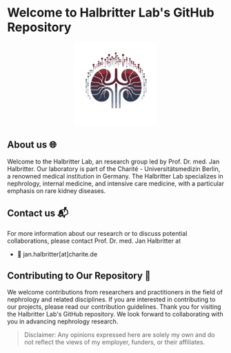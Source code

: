 # Welcome to Halbritter Lab's GitHub Repository

<p align="center">
    <img src="static/img/halbritter-lab_logo.svg" alt="Halbitter-Lab logo" width="192" height="192">
</p>



## About us 🌐

Welcome to the Halbritter Lab, an research group led by Prof. Dr. med. Jan Halbritter. Our laboratory is part of the Charité - Universitätsmedizin Berlin, a renowned medical institution in Germany. The Halbritter Lab specializes in nephrology, internal medicine, and intensive care medicine, with a particular emphasis on rare kidney diseases.


## Contact us 📬
For more information about our research or to discuss potential collaborations, please contact Prof. Dr. med. Jan Halbritter at 
- 📧 jan.halbritter[at]charite.de


## Contributing to Our Repository 🤝

We welcome contributions from researchers and practitioners in the field of nephrology and related disciplines. If you are interested in contributing to our projects, please read our contribution guidelines.
Thank you for visiting the Halbritter Lab's GitHub repository. We look forward to collaborating with you in advancing nephrology research.


> Disclaimer: Any opinions expressed here are solely my own and do not reflect the views of my employer, funders, or their affiliates.